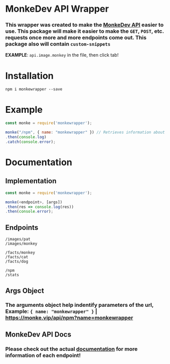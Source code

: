 # MonkeDev API Wrapper

### This wrapper was created to make the [MonkeDev API](https://monke.vip/api/docs) easier to use. This package will make it easier to make the `GET`, `POST`, etc. requests once more and more endpoints come out. This package also will contain `custom-snippets` 
**EXAMPLE**: `api.image.monkey` in the file, then click tab!

# Installation
```
npm i monkewrapper --save
```

# Example
```js
const monke = require('monkewrapper');

monke("/npm", { name: "monkewrapper" }) // Retrieves information about that npm package
.then(console.log)
.catch(console.error);
```

# Documentation
## Implementation
```js
const monke = require('monkewrapper');

monke(<endpoint>, [args])
.then(res => console.log(res))
.then(console.error);
```

## Endpoints
`/images/pat`\
`/images/monkey`

`/facts/monkey`\
`/facts/cat`\
`/facts/dog`

`/npm`\
`/stats`

## Args Object
### The arguments object help indentify parameters of the url, **Example:** `{ name: "monkewrapper" }` | https://monke.vip/api/npm?name=monkewrapper


## MonkeDev API Docs
### Please check out the actual [documentation](https://monke.vip/api/docs) for more information of each endpoint!
